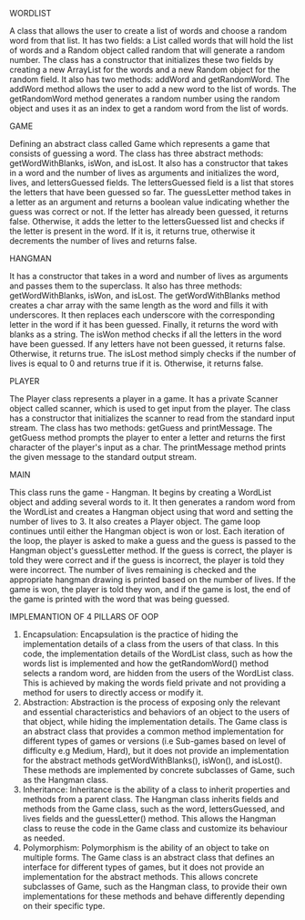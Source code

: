 WORDLIST

A class that allows the user to create a list of words and choose a random word from that list. It has two fields: a List called words that will hold the list of words and a Random object called random that will generate a random number. The class has a constructor that initializes these two fields by creating a new ArrayList for the words and a new Random object for the random field. It also has two methods: addWord and getRandomWord. The addWord method allows the user to add a new word to the list of words. The getRandomWord method generates a random number using the random object and uses it as an index to get a random word from the list of words.

GAME

Defining an abstract class called Game which represents a game that consists of guessing a word. The class has three abstract methods: getWordWithBlanks, isWon, and isLost. It also has a constructor that takes in a word and the number of lives as arguments and initializes the word, lives, and lettersGuessed fields. The lettersGuessed field is a list that stores the letters that have been guessed so far.
The guessLetter method takes in a letter as an argument and returns a boolean value indicating whether the guess was correct or not. If the letter has already been guessed, it returns false. Otherwise, it adds the letter to the lettersGuessed list and checks if the letter is present in the word. If it is, it returns true, otherwise it decrements the number of lives and returns false.

HANGMAN

It has a constructor that takes in a word and number of lives as arguments and passes them to the superclass. It also has three methods: getWordWithBlanks, isWon, and isLost.
The getWordWithBlanks method creates a char array with the same length as the word and fills it with underscores. It then replaces each underscore with the corresponding letter in the word if it has been guessed. Finally, it returns the word with blanks as a string.
The isWon method checks if all the letters in the word have been guessed. If any letters have not been guessed, it returns false. Otherwise, it returns true.
The isLost method simply checks if the number of lives is equal to 0 and returns true if it is. Otherwise, it returns false.

PLAYER

The Player class represents a player in a game. It has a private Scanner object called scanner, which is used to get input from the player. The class has a constructor that initializes the scanner to read from the standard input stream. The class has two methods: getGuess and printMessage. The getGuess method prompts the player to enter a letter and returns the first character of the player's input as a char. The printMessage method prints the given message to the standard output stream.


MAIN

This class runs the  game - Hangman. It begins by creating a WordList object and adding several words to it. It then generates a random word from the WordList and creates a Hangman object using that word and setting the number of lives to 3. It also creates a Player object. The game loop continues until either the Hangman object is won or lost. Each iteration of the loop, the player is asked to make a guess and the guess is passed to the Hangman object's guessLetter method. If the guess is correct, the player is told they were correct and if the guess is incorrect, the player is told they were incorrect. The number of lives remaining is checked and the appropriate hangman drawing is printed based on the number of lives. If the game is won, the player is told they won, and if the game is lost, the end of the game is printed with the word that was being guessed.


IMPLEMANTION OF 4 PILLARS OF OOP

1.	Encapsulation: Encapsulation is the practice of hiding the implementation details of a class from the users of that class. In this code, the implementation details of the WordList class, such as how the words list is implemented and how the getRandomWord() method selects a random word, are hidden from the users of the WordList class. This is achieved by making the words field private and not providing a method for users to directly access or modify it.
2.	Abstraction: Abstraction is the process of exposing only the relevant and essential characteristics and behaviors of an object to the users of that object, while hiding the implementation details. The Game class is an abstract class that provides a common method implementation for different types of games or versions (i.e Sub-games  based on level of difficulty e.g Medium, Hard), but it does not provide an implementation for the abstract methods getWordWithBlanks(), isWon(), and isLost(). These methods are implemented by concrete subclasses of Game, such as the Hangman class.
3.	Inheritance: Inheritance is the ability of a class to inherit properties and methods from a parent class. The Hangman class inherits fields and methods from the Game class, such as the word, lettersGuessed, and lives fields and the guessLetter() method. This allows the Hangman class to reuse the code in the Game class and customize its behaviour as needed.
4.	Polymorphism: Polymorphism is the ability of an object to take on multiple forms. The Game class is an abstract class that defines an interface for different types of games, but it does not provide an implementation for the abstract methods. This allows concrete subclasses of Game, such as the Hangman class, to provide their own implementations for these methods and behave differently depending on their specific type.


